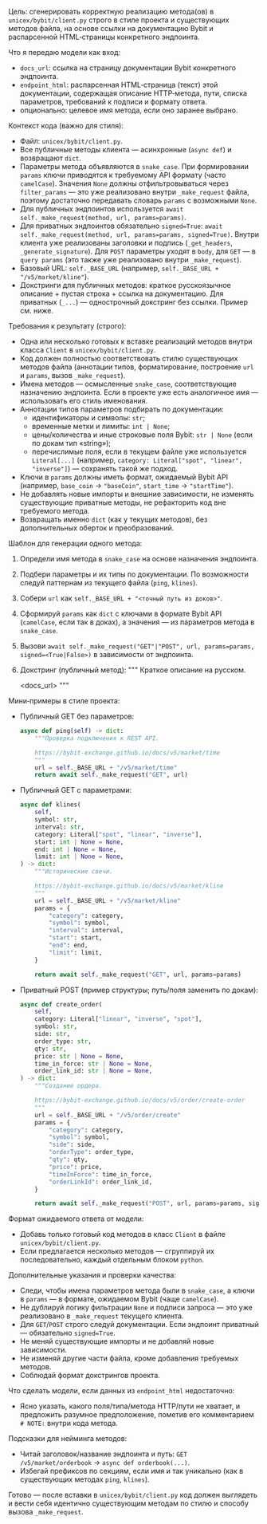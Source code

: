 Цель: сгенерировать корректную реализацию метода(ов) в `unicex/bybit/client.py` строго в стиле проекта и существующих методов файла, на основе ссылки на документацию Bybit и распарсенной HTML‑страницы конкретного эндпоинта.

Что я передаю модели как вход:
- `docs_url`: ссылка на страницу документации Bybit конкретного эндпоинта.
- `endpoint_html`: распарсенная HTML‑страница (текст) этой документации, содержащая описание HTTP‑метода, пути, списка параметров, требований к подписи и формату ответа.
- опционально: целевое имя метода, если оно заранее выбрано.

Контекст кода (важно для стиля):
- Файл: `unicex/bybit/client.py`.
- Все публичные методы клиента — асинхронные (`async def`) и возвращают `dict`.
- Параметры метода объявляются в `snake_case`. При формировании `params` ключи приводятся к требуемому API формату (часто `camelCase`). Значения `None` должны отфильтровываться через `filter_params` — это уже реализовано внутри `_make_request` файла, поэтому достаточно передавать словарь `params` с возможными `None`.
- Для публичных эндпоинтов используется `await self._make_request(method, url, params=params)`.
- Для приватных эндпоинтов обязательно `signed=True`: `await self._make_request(method, url, params=params, signed=True)`. Внутри клиента уже реализованы заголовки и подпись (`_get_headers`, `_generate_signature`). Для `POST` параметры уходят в `body`, для `GET` — в `query params` (это также уже реализовано внутри `_make_request`).
- Базовый URL: `self._BASE_URL` (например, `self._BASE_URL + "/v5/market/kline"`).
- Докстринги для публичных методов: краткое русскоязычное описание + пустая строка + ссылка на документацию. Для приватных (`_...`) — однострочный докстринг без ссылки. Пример см. ниже.

Требования к результату (строго):
- Одна или несколько готовых к вставке реализаций методов внутри класса `Client` в `unicex/bybit/client.py`.
- Код должен полностью соответствовать стилю существующих методов файла (аннотации типов, форматирование, построение `url` и `params`, вызов `_make_request`).
- Имена методов — осмысленные `snake_case`, соответствующие назначению эндпоинта. Если в проекте уже есть аналогичное имя — использовать его стиль именования.
- Аннотации типов параметров подбирать по документации:
  - идентификаторы и символы: `str`;
  - временные метки и лимиты: `int | None`;
  - цены/количества и иные строковые поля Bybit: `str | None` (если по докам тип «string»);
  - перечислимые поля, если в текущем файле уже используется `Literal[...]` (например, `category: Literal["spot", "linear", "inverse"]`) — сохранять такой же подход.
- Ключи в `params` должны иметь формат, ожидаемый Bybit API (например, `base_coin` → `"baseCoin"`, `start_time` → `"startTime"`).
- Не добавлять новые импорты и внешние зависимости, не изменять существующие приватные методы, не рефакторить код вне требуемого метода.
- Возвращать именно `dict` (как у текущих методов), без дополнительных оберток и преобразований.

Шаблон для генерации одного метода:
1) Определи имя метода в `snake_case` на основе назначения эндпоинта.
2) Подбери параметры и их типы по документации. По возможности следуй паттернам из текущего файла (`ping`, `klines`).
3) Собери `url` как `self._BASE_URL + "<точный путь из доков>"`.
4) Сформируй `params` как `dict` с ключами в формате Bybit API (`camelCase`, если так в доках), а значения — из параметров метода в `snake_case`.
5) Вызови `await self._make_request("GET"|"POST", url, params=params, signed=<True|False>)` в зависимости от эндпоинта.
6) Докстринг (публичный метод):
   """
   Краткое описание на русском.

   <docs_url>
   """

Мини‑примеры в стиле проекта:
- Публичный GET без параметров:
  ```python
  async def ping(self) -> dict:
      """Проверка подключения к REST API.

      https://bybit-exchange.github.io/docs/v5/market/time
      """
      url = self._BASE_URL + "/v5/market/time"
      return await self._make_request("GET", url)
  ```

- Публичный GET с параметрами:
  ```python
  async def klines(
      self,
      symbol: str,
      interval: str,
      category: Literal["spot", "linear", "inverse"],
      start: int | None = None,
      end: int | None = None,
      limit: int | None = None,
  ) -> dict:
      """Исторические свечи.

      https://bybit-exchange.github.io/docs/v5/market/kline
      """
      url = self._BASE_URL + "/v5/market/kline"
      params = {
          "category": category,
          "symbol": symbol,
          "interval": interval,
          "start": start,
          "end": end,
          "limit": limit,
      }

      return await self._make_request("GET", url, params=params)
  ```

- Приватный POST (пример структуры; путь/поля заменить по докам):
  ```python
  async def create_order(
      self,
      category: Literal["linear", "inverse", "spot"],
      symbol: str,
      side: str,
      order_type: str,
      qty: str,
      price: str | None = None,
      time_in_force: str | None = None,
      order_link_id: str | None = None,
  ) -> dict:
      """Создание ордера.

      https://bybit-exchange.github.io/docs/v5/order/create-order
      """
      url = self._BASE_URL + "/v5/order/create"
      params = {
          "category": category,
          "symbol": symbol,
          "side": side,
          "orderType": order_type,
          "qty": qty,
          "price": price,
          "timeInForce": time_in_force,
          "orderLinkId": order_link_id,
      }

      return await self._make_request("POST", url, params=params, signed=True)
  ```

Формат ожидаемого ответа от модели:
- Добавь только готовый код методов в класс `Client` в файле `unicex/bybit/client.py`.
- Если предлагается несколько методов — сгруппируй их последовательно, каждый отдельным блоком `python`.

Дополнительные указания и проверки качества:
- Следи, чтобы имена параметров метода были в `snake_case`, а ключи в `params` — в формате, ожидаемом Bybit (чаще `camelCase`).
- Не дублируй логику фильтрации `None` и подписи запроса — это уже реализовано в `_make_request` текущего клиента.
- Для `GET`/`POST` строго следуй документации. Если эндпоинт приватный — обязательно `signed=True`.
- Не меняй существующие импорты и не добавляй новые зависимости.
- Не изменяй другие части файла, кроме добавления требуемых методов.
- Соблюдай формат докстрингов проекта.

Что сделать модели, если данных из `endpoint_html` недостаточно:
- Ясно указать, какого поля/типа/метода HTTP/пути не хватает, и предложить разумное предположение, пометив его комментарием `# NOTE:` внутри кода метода.

Подсказки для нейминга методов:
- Читай заголовок/название эндпоинта и путь: `GET /v5/market/orderbook` → `async def orderbook(...)`.
- Избегай префиксов по секциям, если имя и так уникально (как в существующих методах `ping`, `klines`).

Готово — после вставки в `unicex/bybit/client.py` код должен выглядеть и вести себя идентично существующим методам по стилю и способу вызова `_make_request`.
